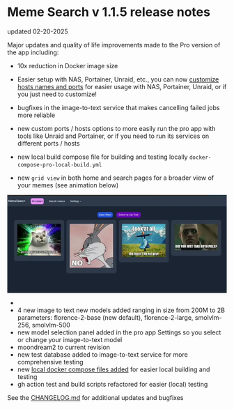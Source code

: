 


# Meme Search v 1.1.5 release notes

updated 02-20-2025

Major updates and quality of life improvements made to the Pro version of the app including:

- 10x reduction in Docker image size
- Easier setup with NAS, Portainer, Unraid, etc., 
you can now [customize hosts names and ports](https://github.com/neonwatty/meme-search/tree/main?tab=readme-ov-file#custom-hosts-and-ports) for easier usage with NAS, Portainer, Unraid, or if you just need to customize! 

- bugfixes in the image-to-text service that makes cancelling failed jobs more reliable
- new custom ports / hosts options to more easily run the pro app with tools like Unraid and Portainer, or if you need to run its services on different ports / hosts
- new local build compose file for building and testing locally `docker-compose-pro-local-build.yml`
- new `grid view` in both home and search pages for a broader view of your memes (see animation below)

<p align="center">
<img align="center" src="https://github.com/jermwatt/readme_gifs/blob/main/meme-search-grid-view-medium.webp" height="225">
</p>


- 
- 4 new image to text new models added ranging in size from 200M to 2B parameters: florence-2-base (new default), florence-2-large, smolvlm-256, smolvlm-500
- new model selection panel added in the pro app Settings so you select or change your image-to-text model
- moondream2 to current revision
- new test database added to image-to-text service for more comprehensive testing
- new [local docker compose files added](https://github.com/neonwatty/meme-search/tree/main?tab=readme-ov-file#building-the-app-locally-with-docker) for easier local building and testing
- gh action test and build scripts refactored for easier (local) testing

See the [CHANGELOG.md](https://github.com/neonwatty/meme-search/blob/main/CHANGELOG.md) for additional updates and bugfixes
<!--stackedit_data:
eyJoaXN0b3J5IjpbLTEzMDg3ODQ0NThdfQ==
-->